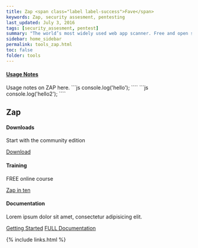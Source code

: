 ```yaml
---
title: Zap <span class="label label-success">Fave</span>
keywords: Zap, security assesment, pentesting
last_updated: July 3, 2016
tags: [security_assesment, pentest] 
summary: "The world’s most widely used web app scanner. Free and open source. Actively maintained by a dedicated international team of volunteers. A GitHub Top 1000 project."
sidebar: home_sidebar
permalink: tools_zap.html
toc: false
folder: tools
---
```




<div class="panel-group" id="accordion">
                    <div class="panel panel-default">
                        <div class="panel-heading">
                            <h4 class="panel-title">
                                <a class="noCrossRef accordion-toggle" data-toggle="collapse" data-parent="#accordion" href="#collapseOne">Usage Notes</a>
                            </h4>
                        </div>
                        <div id="collapseOne" class="panel-collapse collapse noCrossRef">
                            <div class="panel-body">
                                Usage notes on ZAP
                                here.
                                ```js
console.log('hello');
````
```js
console.log('hello2');
````
                            </div>
                        </div>
                    </div>
</div>
<!-- /.panel-group -->


<div class="row">
         <div class="col-lg-12">
             <h2 class="page-header">Zap</h2>
         </div>
         <div class="col-md-3 col-sm-6">
             <div class="panel panel-default text-center">
                 <div class="panel-heading">
                     <span class="fa-stack fa-5x">
                           <i class="fa fa-circle fa-stack-2x text-primary"></i>
                           <i class="fa fa-download fa-stack-1x fa-inverse"></i>
                     </span>
                 </div>
                 <div class="panel-body">
                     <h4>Downloads</h4>
                     <p>Start with the community edition</p>
                     <a href="https://www.zaproxy.org/download/" class="btn btn-primary">Download</a>
                 </div>
             </div>
         </div>
         <div class="col-md-3 col-sm-6">
             <div class="panel panel-default text-center">
                 <div class="panel-heading">
                     <span class="fa-stack fa-5x">
                           <i class="fa fa-circle fa-stack-2x text-primary"></i>
                           <i class="fa fa-graduation-cap fa-stack-1x fa-inverse"></i>
                     </span>
                 </div>
                 <div class="panel-body">
                     <h4>Training</h4>
                     <p>FREE online course</p>
                     <a href="https://www.zaproxy.org/zap-in-ten/" class="btn btn-primary">Zap in ten</a>
                 </div>
             </div>
         </div>
         <div class="col-md-3 col-sm-6">
             <div class="panel panel-default text-center">
                 <div class="panel-heading">
                     <span class="fa-stack fa-5x">
                           <i class="fa fa-circle fa-stack-2x text-primary"></i>
                           <i class="fa fa-book fa-stack-1x fa-inverse"></i>
                     </span>
                 </div>
                 <div class="panel-body">
                     <h4>Documentation</h4>
                     <p>Lorem ipsum dolor sit amet, consectetur adipisicing elit.</p>
                     <a href="https://www.zaproxy.org/getting-started/" class="btn btn-primary">Getting Started</a>
                     <a href="https://www.zaproxy.org/docs/" class="btn btn-primary">FULL Documentation</a>
                 </div>
             </div>
         </div>
</div>



{% include links.html %}

